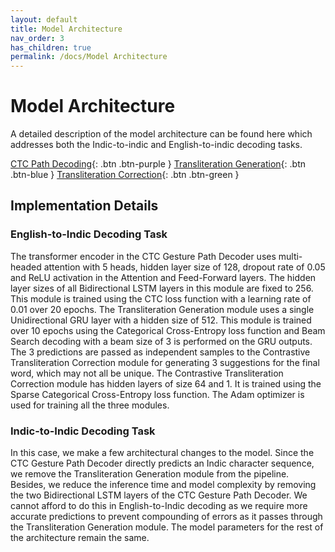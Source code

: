 ```yaml
---
layout: default
title: Model Architecture
nav_order: 3
has_children: true
permalink: /docs/Model Architecture
---
```


# Model Architecture

A detailed description of the model architecture can be found here which addresses both the Indic-to-indic and English-to-indic decoding tasks.


[CTC Path Decoding](https://emilbiju.github.io/just-the-docs/docs/Model%20Architecture/ctc_path_decoding/){: .btn .btn-purple }  [Transliteration Generation](https://emilbiju.github.io/just-the-docs/docs/Model%20Architecture/transliteration/){: .btn .btn-blue }  [Transliteration Correction](https://emilbiju.github.io/just-the-docs/docs/Model%20Architecture/transliteration_correction/){: .btn .btn-green }

## Implementation Details

### English-to-Indic Decoding Task

The transformer encoder in the CTC Gesture Path Decoder uses multi- headed attention with 5 heads, hidden layer size of 128, dropout rate of 0.05 and ReLU activation in the Attention and Feed-Forward layers. The hidden layer sizes of all Bidirectional LSTM layers in this module are fixed to 256. This module is trained using the CTC loss function with a learning rate of 0.01 over 20 epochs. The Transliteration Generation module uses a single Unidirectional GRU layer with a hidden size of 512. This module is trained over 10 epochs using the Categorical Cross-Entropy loss function and Beam Search decoding with a beam size of 3 is performed on the GRU outputs. The 3 predictions are passed as independent samples to the Contrastive Transliteration Correction module for generating 3 suggestions for the final word, which may not all be unique. The Contrastive Transliteration Correction module has hidden layers of size 64 and 1. It is trained using the Sparse Categorical Cross-Entropy loss function. The Adam optimizer is used for training all the three modules.

### Indic-to-Indic Decoding Task
In this case, we make a few architectural changes to the model. Since the CTC Gesture Path Decoder directly predicts an Indic character sequence, we remove the Transliteration Generation module from the pipeline. Besides, we reduce the inference time and model complexity by removing the two Bidirectional LSTM layers of the CTC Gesture Path Decoder. We cannot afford to do this in English-to-Indic decoding as we require more accurate predictions to prevent compounding of errors as it passes through the Transliteration Generation module. The model parameters for the rest of the architecture remain the same.
